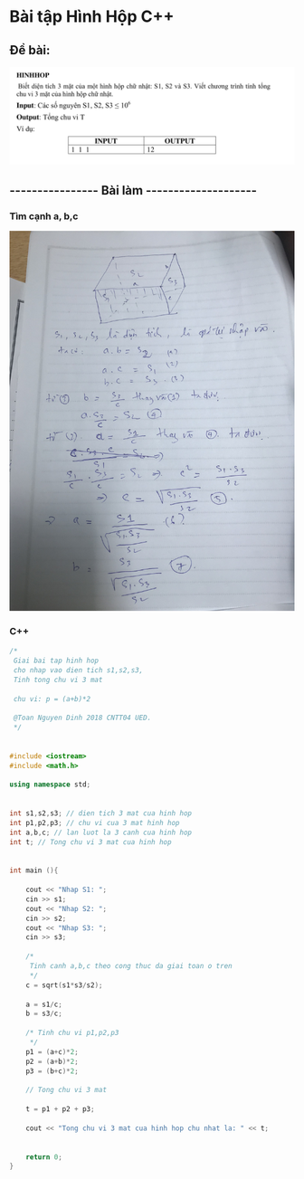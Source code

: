 # Bài tập Hình Hộp C++

## Đề bài:

<img src="./debai.png" alt="">

##  ---------------- Bài làm --------------------

### Tìm cạnh a, b,c 

<img src="./giai.jpg" alt="" />

### C++

```c++
/*
 Giai bai tap hinh hop
 cho nhap vao dien tich s1,s2,s3,
 Tinh tong chu vi 3 mat
 
 chu vi: p = (a+b)*2
 
 @Toan Nguyen Dinh 2018 CNTT04 UED.
 */


#include <iostream>
#include <math.h>

using namespace std;


int s1,s2,s3; // dien tich 3 mat cua hinh hop
int p1,p2,p3; // chu vi cua 3 mat hinh hop
int a,b,c; // lan luot la 3 canh cua hinh hop
int t; // Tong chu vi 3 mat cua hinh hop


int main (){
    
    cout << "Nhap S1: ";
    cin >> s1;
    cout << "Nhap S2: ";
    cin >> s2;
    cout << "Nhap S3: ";
    cin >> s3;
    
    /*
     Tinh canh a,b,c theo cong thuc da giai toan o tren
     */
    c = sqrt(s1*s3/s2);
    
    a = s1/c;
    b = s3/c;
    
    /* Tinh chu vi p1,p2,p3
     */
    p1 = (a+c)*2;
    p2 = (a+b)*2;
    p3 = (b+c)*2;
    
    // Tong chu vi 3 mat
    
    t = p1 + p2 + p3;
    
    cout << "Tong chu vi 3 mat cua hinh hop chu nhat la: " << t;
    
    
    return 0;
}


```